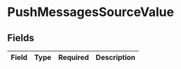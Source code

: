 # PushMessagesSourceValue


## Fields

| Field       | Type        | Required    | Description |
| ----------- | ----------- | ----------- | ----------- |